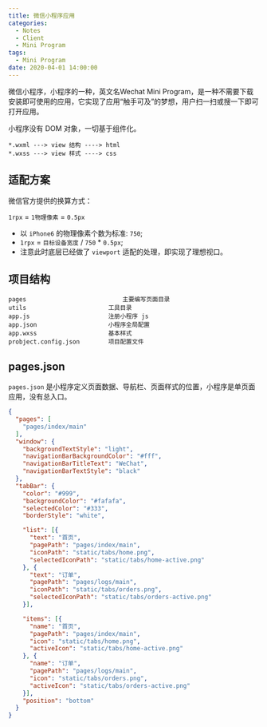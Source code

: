 ```yaml
---
title: 微信小程序应用
categories:
  - Notes
  - Client
  - Mini Program
tags: 
  - Mini Program
date: 2020-04-01 14:00:00
---
```


微信小程序，小程序的一种，英文名Wechat Mini Program，是一种不需要下载安装即可使用的应用，它实现了应用“触手可及”的梦想，用户扫一扫或搜一下即可打开应用。

小程序没有 DOM 对象，一切基于组件化。

<!-- more -->

~~~
*.wxml ---> view 结构 ----> html
*.wxss ---> view 样式 ----> css
~~~

## 适配方案

微信官方提供的换算方式：

`1rpx` = `1物理像素` = `0.5px`

- 以 `iPhone6` 的物理像素个数为标准: `750`;
- `1rpx` = `目标设备宽度` / `750` * `0.5px`;
- 注意此时底层已经做了 `viewport` 适配的处理，即实现了理想视口。

## 项目结构

~~~
pages				            主要编写页面目录
utils	  		            工具目录
app.js   		            注册小程序 js
app.json		            小程序全局配置
app.wxss 		            基本样式
probject.config.json		项目配置文件
~~~

## pages.json

`pages.json` 是小程序定义页面数据、导航栏、页面样式的位置，小程序是单页面应用，没有总入口。

~~~json
{
  "pages": [
    "pages/index/main"
  ],
  "window": {
    "backgroundTextStyle": "light",
    "navigationBarBackgroundColor": "#fff",
    "navigationBarTitleText": "WeChat",
    "navigationBarTextStyle": "black"
  },
  "tabBar": {
    "color": "#999",
    "backgroundColor": "#fafafa",
    "selectedColor": "#333",
    "borderStyle": "white",

    "list": [{
      "text": "首页",
      "pagePath": "pages/index/main",
      "iconPath": "static/tabs/home.png",
      "selectedIconPath": "static/tabs/home-active.png"
    }, {
      "text": "订单",
      "pagePath": "pages/logs/main",
      "iconPath": "static/tabs/orders.png",
      "selectedIconPath": "static/tabs/orders-active.png"
    }],

    "items": [{
      "name": "首页",
      "pagePath": "pages/index/main",
      "icon": "static/tabs/home.png",
      "activeIcon": "static/tabs/home-active.png"
    }, {
      "name": "订单",
      "pagePath": "pages/logs/main",
      "icon": "static/tabs/orders.png",
      "activeIcon": "static/tabs/orders-active.png"
    }],
    "position": "bottom"
  }
}

~~~

